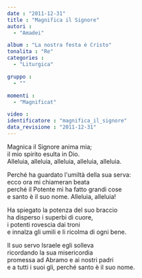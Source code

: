 ```yaml
---
date : "2011-12-31"
title : "Magnifica il Signore"
autori : 
  - "Amadei"

album : "La nostra festa è Cristo"
tonalita : "Re"
categories : 
  - "Liturgica"

gruppo : 
  - ""

momenti : 
  - "Magnificat"

video : 
identificatore : "magnifica_il_signore"
data_revisione : "2011-12-31"
---
```

  
  
  
Magnica il Signore anima mia;   
il mio spirito  esulta in Dio.  
Alleluia, alleluia, alleluia, alleluia, alleluia.  
  
  
  
Perché ha guardato l'umiltà della sua serva:  
ecco ora mi chiameran beata  
perché il Potente mi ha fatto grandi cose  
e santo è il suo nome. Alleluia,  alleluia!  
  
  
  
  
Ha spiegato la potenza del suo braccio  
ha disperso i superbi di cuore,  
i potenti rovescia dai troni  
e innalza gli umili e li ricolma di ogni bene.  
  
  
  
  
Il suo servo Israele egli solleva  
ricordando la sua misericordia  
promessa ad Abramo e ai nostri padri  
e a tutti i suoi gli, perché santo è il suo nome.  
  
  
  
  
